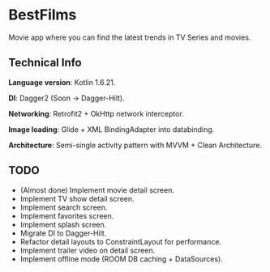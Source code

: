 
# BestFilms

Movie app where you can find the latest trends in TV Series and movies.

## Technical Info
**Language version**: Kotlin 1.6.21.

**DI**: Dagger2 (Soon -> Dagger-Hilt).

**Networking**: Retrofit2 + OkHttp network interceptor.

**Image loading**: Glide + XML BindingAdapter into databinding.

**Architecture**: Semi-single activity pattern with MVVM + Clean Architecture.

## TODO
- (Almost done) Implement movie detail screen.
- Implement TV show detail screen.
- Implement search screen.
- Implement favorites screen.
- Implement splash screen.
- Migrate DI to Dagger-Hilt.
- Refactor detail layouts to ConstraintLayout for performance.
- Implement trailer video on detail screen.
- Implement offline mode (ROOM DB caching + DataSources).
